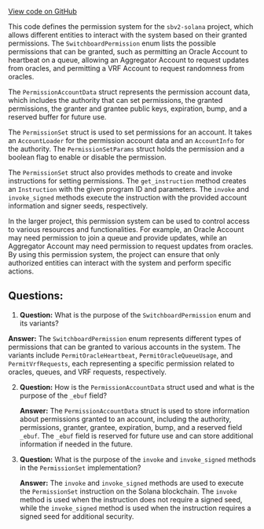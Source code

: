 [View code on GitHub](https://github.com/switchboard-xyz/sbv2-solana/blob/master/rust/switchboard-v2/src/permission.rs)

This code defines the permission system for the `sbv2-solana` project, which allows different entities to interact with the system based on their granted permissions. The `SwitchboardPermission` enum lists the possible permissions that can be granted, such as permitting an Oracle Account to heartbeat on a queue, allowing an Aggregator Account to request updates from oracles, and permitting a VRF Account to request randomness from oracles.

The `PermissionAccountData` struct represents the permission account data, which includes the authority that can set permissions, the granted permissions, the granter and grantee public keys, expiration, bump, and a reserved buffer for future use.

The `PermissionSet` struct is used to set permissions for an account. It takes an `AccountLoader` for the permission account data and an `AccountInfo` for the authority. The `PermissionSetParams` struct holds the permission and a boolean flag to enable or disable the permission.

The `PermissionSet` struct also provides methods to create and invoke instructions for setting permissions. The `get_instruction` method creates an `Instruction` with the given program ID and parameters. The `invoke` and `invoke_signed` methods execute the instruction with the provided account information and signer seeds, respectively.

In the larger project, this permission system can be used to control access to various resources and functionalities. For example, an Oracle Account may need permission to join a queue and provide updates, while an Aggregator Account may need permission to request updates from oracles. By using this permission system, the project can ensure that only authorized entities can interact with the system and perform specific actions.
## Questions: 
 1. **Question:** What is the purpose of the `SwitchboardPermission` enum and its variants?

   **Answer:** The `SwitchboardPermission` enum represents different types of permissions that can be granted to various accounts in the system. The variants include `PermitOracleHeartbeat`, `PermitOracleQueueUsage`, and `PermitVrfRequests`, each representing a specific permission related to oracles, queues, and VRF requests, respectively.

2. **Question:** How is the `PermissionAccountData` struct used and what is the purpose of the `_ebuf` field?

   **Answer:** The `PermissionAccountData` struct is used to store information about permissions granted to an account, including the authority, permissions, granter, grantee, expiration, bump, and a reserved field `_ebuf`. The `_ebuf` field is reserved for future use and can store additional information if needed in the future.

3. **Question:** What is the purpose of the `invoke` and `invoke_signed` methods in the `PermissionSet` implementation?

   **Answer:** The `invoke` and `invoke_signed` methods are used to execute the `PermissionSet` instruction on the Solana blockchain. The `invoke` method is used when the instruction does not require a signed seed, while the `invoke_signed` method is used when the instruction requires a signed seed for additional security.